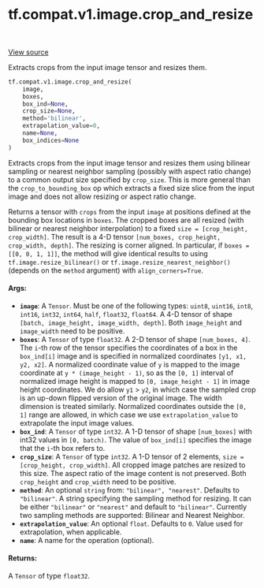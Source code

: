 <div itemscope itemtype="http://developers.google.com/ReferenceObject">
<meta itemprop="name" content="tf.compat.v1.image.crop_and_resize" />
<meta itemprop="path" content="Stable" />
</div>

# tf.compat.v1.image.crop_and_resize

<!-- Insert buttons and diff -->

<table class="tfo-notebook-buttons tfo-api" align="left">
</table>

<a target="_blank" href="/code/stable/tensorflow/python/ops/image_ops_impl.py">View source</a>



Extracts crops from the input image tensor and resizes them.

``` python
tf.compat.v1.image.crop_and_resize(
    image,
    boxes,
    box_ind=None,
    crop_size=None,
    method='bilinear',
    extrapolation_value=0,
    name=None,
    box_indices=None
)
```



<!-- Placeholder for "Used in" -->

Extracts crops from the input image tensor and resizes them using bilinear
sampling or nearest neighbor sampling (possibly with aspect ratio change) to a
common output size specified by `crop_size`. This is more general than the
`crop_to_bounding_box` op which extracts a fixed size slice from the input image
and does not allow resizing or aspect ratio change.

Returns a tensor with `crops` from the input `image` at positions defined at the
bounding box locations in `boxes`. The cropped boxes are all resized (with
bilinear or nearest neighbor interpolation) to a fixed
`size = [crop_height, crop_width]`. The result is a 4-D tensor
`[num_boxes, crop_height, crop_width, depth]`. The resizing is corner aligned.
In particular, if `boxes = [[0, 0, 1, 1]]`, the method will give identical
results to using `tf.image.resize_bilinear()` or
`tf.image.resize_nearest_neighbor()`(depends on the `method` argument) with
`align_corners=True`.

#### Args:


* <b>`image`</b>: A `Tensor`. Must be one of the following types: `uint8`, `uint16`, `int8`, `int16`, `int32`, `int64`, `half`, `float32`, `float64`.
  A 4-D tensor of shape `[batch, image_height, image_width, depth]`.
  Both `image_height` and `image_width` need to be positive.
* <b>`boxes`</b>: A `Tensor` of type `float32`.
  A 2-D tensor of shape `[num_boxes, 4]`. The `i`-th row of the tensor
  specifies the coordinates of a box in the `box_ind[i]` image and is specified
  in normalized coordinates `[y1, x1, y2, x2]`. A normalized coordinate value of
  `y` is mapped to the image coordinate at `y * (image_height - 1)`, so as the
  `[0, 1]` interval of normalized image height is mapped to
  `[0, image_height - 1]` in image height coordinates. We do allow `y1` > `y2`, in
  which case the sampled crop is an up-down flipped version of the original
  image. The width dimension is treated similarly. Normalized coordinates
  outside the `[0, 1]` range are allowed, in which case we use
  `extrapolation_value` to extrapolate the input image values.
* <b>`box_ind`</b>: A `Tensor` of type `int32`.
  A 1-D tensor of shape `[num_boxes]` with int32 values in `[0, batch)`.
  The value of `box_ind[i]` specifies the image that the `i`-th box refers to.
* <b>`crop_size`</b>: A `Tensor` of type `int32`.
  A 1-D tensor of 2 elements, `size = [crop_height, crop_width]`. All
  cropped image patches are resized to this size. The aspect ratio of the image
  content is not preserved. Both `crop_height` and `crop_width` need to be
  positive.
* <b>`method`</b>: An optional `string` from: `"bilinear", "nearest"`. Defaults to `"bilinear"`.
  A string specifying the sampling method for resizing. It can be either
  `"bilinear"` or `"nearest"` and default to `"bilinear"`. Currently two sampling
  methods are supported: Bilinear and Nearest Neighbor.
* <b>`extrapolation_value`</b>: An optional `float`. Defaults to `0`.
  Value used for extrapolation, when applicable.
* <b>`name`</b>: A name for the operation (optional).


#### Returns:

A `Tensor` of type `float32`.


